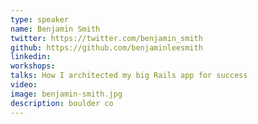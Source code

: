 ```yaml
---
type: speaker
name: Benjamin Smith
twitter: https://twitter.com/benjamin_smith
github: https://github.com/benjaminleesmith
linkedin: 
workshops:
talks: How I architected my big Rails app for success
video: 
image: benjamin-smith.jpg
description: boulder co
---
```

